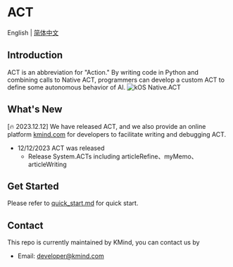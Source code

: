 # ACT
English | [简体中文](README_zh-CN.md)

## Introduction

ACT is an abbreviation for "Action." By writing code in Python and combining calls to Native ACT, programmers can develop a custom ACT to define some autonomous behavior of AI.
![kOS Native.ACT](https://kx-webs-resources.oss-cn-hangzhou.aliyuncs.com/help_doc/pr/9.jpg)

## What's New
[🔥 2023.12.12] We have released ACT, and we also provide an online platform [kmind.com](https://kmind.com) for developers to facilitate writing and debugging ACT.

* 12/12/2023 ACT was released
  -  Release System.ACTs including articleRefine、myMemo、articleWriting

## Get Started

Please refer to [quick_start.md](docs/quick_start.md) for quick start.

## Contact 

This repo is currently maintained by KMind, you can contact us by 
* Email: developer@kmind.com

